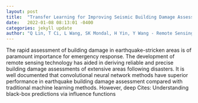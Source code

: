 ```yaml
---
layout: post
title:  "Transfer Learning for Improving Seismic Building Damage Assessment"
date:   2022-01-08 08:13:01 -0400
categories: jekyll update
author: "Q Lin, T Ci, L Wang, SK Mondal, H Yin, Y Wang - Remote Sensing, 2022"
---
```

The rapid assessment of building damage in earthquake-stricken areas is of paramount importance for emergency response. The development of remote sensing technology has aided in deriving reliable and precise building damage assessments of extensive areas following disasters. It is well documented that convolutional neural network methods have superior performance in earthquake building damage assessment compared with traditional machine learning methods. However, deep Cites: Understanding black-box predictions via influence functions